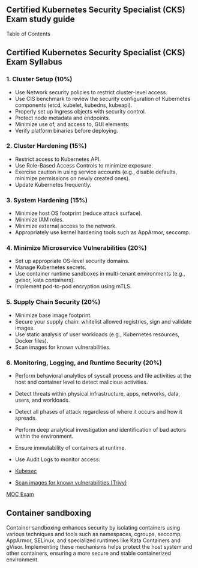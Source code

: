 
<h2> Certified Kubernetes Security Specialist (CKS) Exam study guide </h2>
Table of Contents

## Certified Kubernetes Security Specialist (CKS) Exam Syllabus

### 1. Cluster Setup (10%)
- Use Network security policies to restrict cluster-level access.
- Use CIS benchmark to review the security configuration of Kubernetes components (etcd, kubelet, kubedns, kubeapi).
- Properly set up Ingress objects with security control.
- Protect node metadata and endpoints.
- Minimize use of, and access to, GUI elements.
- Verify platform binaries before deploying.

### 2. Cluster Hardening (15%)
- Restrict access to Kubernetes API.
- Use Role-Based Access Controls to minimize exposure.
- Exercise caution in using service accounts (e.g., disable defaults, minimize permissions on newly created ones).
- Update Kubernetes frequently.

### 3. System Hardening (15%)
- Minimize host OS footprint (reduce attack surface).
- Minimize IAM roles.
- Minimize external access to the network.
- Appropriately use kernel hardening tools such as AppArmor, seccomp.

### 4. Minimize Microservice Vulnerabilities (20%)
- Set up appropriate OS-level security domains.
- Manage Kubernetes secrets.
- Use container runtime sandboxes in multi-tenant environments (e.g., gvisor, kata containers).
- Implement pod-to-pod encryption using mTLS.

### 5. Supply Chain Security (20%)
- Minimize base image footprint.
- Secure your supply chain: whitelist allowed registries, sign and validate images.
- Use static analysis of user workloads (e.g., Kubernetes resources, Docker files).
- Scan images for known vulnerabilities.

### 6. Monitoring, Logging, and Runtime Security (20%)
- Perform behavioral analytics of syscall process and file activities at the host and container level to detect malicious activities.
- Detect threats within physical infrastructure, apps, networks, data, users, and workloads.
- Detect all phases of attack regardless of where it occurs and how it spreads.
- Perform deep analytical investigation and identification of bad actors within the environment.
- Ensure immutability of containers at runtime.
- Use Audit Logs to monitor access.



- [Kubesec](#kubesec)
- [Scan images for known vulnerabilities (Trivy)](#scan-images-for-known-vulnerabilities-trivy)





[MOC Exam](https://github.com/kodekloudhub/certified-kubernetes-security-specialist-cks-course/tree/main/docs)

## Container sandboxing
Container sandboxing enhances security by isolating containers using various techniques and tools such as namespaces, cgroups, seccomp, AppArmor, SELinux, and specialized runtimes like Kata Containers and gVisor. Implementing these mechanisms helps protect the host system and other containers, ensuring a more secure and stable containerized environment.



